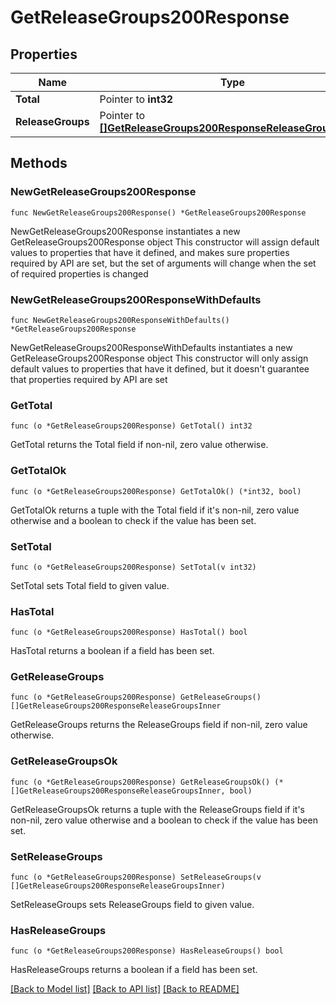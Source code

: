 # GetReleaseGroups200Response

## Properties

Name | Type | Description | Notes
------------ | ------------- | ------------- | -------------
**Total** | Pointer to **int32** |  | [optional] 
**ReleaseGroups** | Pointer to [**[]GetReleaseGroups200ResponseReleaseGroupsInner**](GetReleaseGroups200ResponseReleaseGroupsInner.md) |  | [optional] 

## Methods

### NewGetReleaseGroups200Response

`func NewGetReleaseGroups200Response() *GetReleaseGroups200Response`

NewGetReleaseGroups200Response instantiates a new GetReleaseGroups200Response object
This constructor will assign default values to properties that have it defined,
and makes sure properties required by API are set, but the set of arguments
will change when the set of required properties is changed

### NewGetReleaseGroups200ResponseWithDefaults

`func NewGetReleaseGroups200ResponseWithDefaults() *GetReleaseGroups200Response`

NewGetReleaseGroups200ResponseWithDefaults instantiates a new GetReleaseGroups200Response object
This constructor will only assign default values to properties that have it defined,
but it doesn't guarantee that properties required by API are set

### GetTotal

`func (o *GetReleaseGroups200Response) GetTotal() int32`

GetTotal returns the Total field if non-nil, zero value otherwise.

### GetTotalOk

`func (o *GetReleaseGroups200Response) GetTotalOk() (*int32, bool)`

GetTotalOk returns a tuple with the Total field if it's non-nil, zero value otherwise
and a boolean to check if the value has been set.

### SetTotal

`func (o *GetReleaseGroups200Response) SetTotal(v int32)`

SetTotal sets Total field to given value.

### HasTotal

`func (o *GetReleaseGroups200Response) HasTotal() bool`

HasTotal returns a boolean if a field has been set.

### GetReleaseGroups

`func (o *GetReleaseGroups200Response) GetReleaseGroups() []GetReleaseGroups200ResponseReleaseGroupsInner`

GetReleaseGroups returns the ReleaseGroups field if non-nil, zero value otherwise.

### GetReleaseGroupsOk

`func (o *GetReleaseGroups200Response) GetReleaseGroupsOk() (*[]GetReleaseGroups200ResponseReleaseGroupsInner, bool)`

GetReleaseGroupsOk returns a tuple with the ReleaseGroups field if it's non-nil, zero value otherwise
and a boolean to check if the value has been set.

### SetReleaseGroups

`func (o *GetReleaseGroups200Response) SetReleaseGroups(v []GetReleaseGroups200ResponseReleaseGroupsInner)`

SetReleaseGroups sets ReleaseGroups field to given value.

### HasReleaseGroups

`func (o *GetReleaseGroups200Response) HasReleaseGroups() bool`

HasReleaseGroups returns a boolean if a field has been set.


[[Back to Model list]](../README.md#documentation-for-models) [[Back to API list]](../README.md#documentation-for-api-endpoints) [[Back to README]](../README.md)


